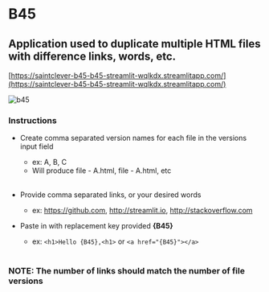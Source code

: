# B45

## Application used to duplicate multiple HTML files with difference links, words, etc.

[https://saintclever-b45-b45-streamlit-wqlkdx.streamlitapp.com/](https://saintclever-b45-b45-streamlit-wqlkdx.streamlitapp.com/)


![b45](assets/b45.png)


### Instructions
- Create comma separated version names for each file in the versions input field
    - ex: A, B, C
    - Will produce file - A.html, file - A.html, etc <br><br>


- Provide comma separated links, or your desired words
    - ex: https://github.com, http://streamlit.io, http://stackoverflow.com


- Paste in with replacement key provided **{B45}**
    - ex: `<h1>Hello {B45},<h1>` or `<a href="{B45}"></a>` <br><br>


### NOTE: The number of links should match the number of file versions